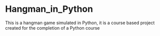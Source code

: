 # Hangman_in_Python
This is a hangman game simulated in Python, it is a course based project created for the completion of a Python course
